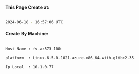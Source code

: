 
   
#### This Page Create at:

```bash

2024-06-18 - 16:57:06 UTC

```

#### Create By Machine:

```bash

Host Name : fv-az573-100

platform  : Linux-6.5.0-1021-azure-x86_64-with-glibc2.35

Ip Local  : 10.1.0.77

```

